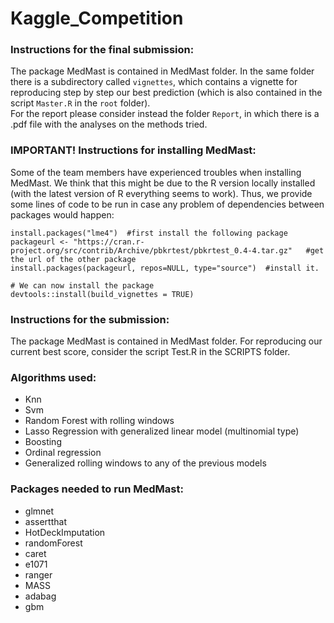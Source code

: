 # Kaggle_Competition

### Instructions for the final submission:
The package MedMast is contained in MedMast folder.
In the same folder there is a subdirectory called ```vignettes```, which contains a vignette for reproducing step by step our best prediction (which is also contained in the script ```Master.R``` in the ```root``` folder).\
For the report please consider instead the folder ```Report```, in which there is a .pdf file with the analyses on the methods tried.

### IMPORTANT! Instructions for installing MedMast:
Some of the team members have experienced troubles when installing MedMast.
We think that this might be due to the R version locally installed (with the latest version of R everything seems to work). Thus, we provide some lines of code to be run in case any problem of dependencies between packages would happen:
```{r, eval =FALSE}
install.packages("lme4")  #first install the following package
packageurl <- "https://cran.r-project.org/src/contrib/Archive/pbkrtest/pbkrtest_0.4-4.tar.gz"   #get the url of the other package
install.packages(packageurl, repos=NULL, type="source")  #install it.

# We can now install the package
devtools::install(build_vignettes = TRUE)
```

### Instructions for the submission:
The package MedMast is contained in MedMast folder.
For reproducing our current best score, consider the script Test.R in the SCRIPTS folder.

### Algorithms used:
- Knn
- Svm
- Random Forest with rolling windows
- Lasso Regression with generalized linear model (multinomial type)
- Boosting
- Ordinal regression
- Generalized rolling windows to any of the previous models

### Packages needed to run MedMast:
- glmnet
- assertthat
- HotDeckImputation
- randomForest
- caret
- e1071
- ranger 
- MASS
- adabag
- gbm